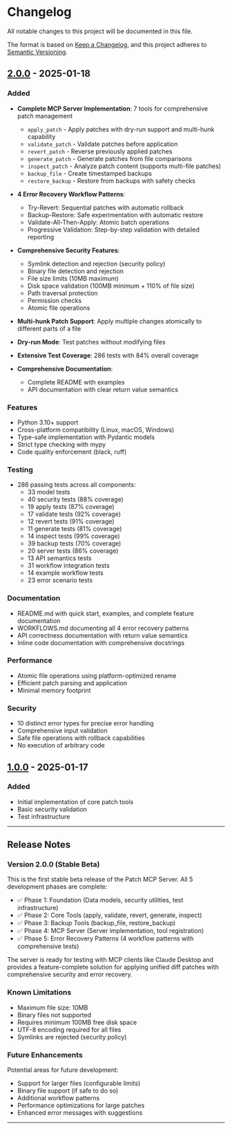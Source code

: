 # Changelog

All notable changes to this project will be documented in this file.

The format is based on [Keep a Changelog](https://keepachangelog.com/en/1.0.0/),
and this project adheres to [Semantic Versioning](https://semver.org/spec/v2.0.0.html).

## [2.0.0] - 2025-01-18

### Added
- **Complete MCP Server Implementation**: 7 tools for comprehensive patch management
  - `apply_patch` - Apply patches with dry-run support and multi-hunk capability
  - `validate_patch` - Validate patches before application
  - `revert_patch` - Reverse previously applied patches
  - `generate_patch` - Generate patches from file comparisons
  - `inspect_patch` - Analyze patch content (supports multi-file patches)
  - `backup_file` - Create timestamped backups
  - `restore_backup` - Restore from backups with safety checks

- **4 Error Recovery Workflow Patterns**:
  - Try-Revert: Sequential patches with automatic rollback
  - Backup-Restore: Safe experimentation with automatic restore
  - Validate-All-Then-Apply: Atomic batch operations
  - Progressive Validation: Step-by-step validation with detailed reporting

- **Comprehensive Security Features**:
  - Symlink detection and rejection (security policy)
  - Binary file detection and rejection
  - File size limits (10MB maximum)
  - Disk space validation (100MB minimum + 110% of file size)
  - Path traversal protection
  - Permission checks
  - Atomic file operations

- **Multi-hunk Patch Support**: Apply multiple changes atomically to different parts of a file
- **Dry-run Mode**: Test patches without modifying files
- **Extensive Test Coverage**: 286 tests with 84% overall coverage
- **Comprehensive Documentation**:
  - Complete README with examples
  - API documentation with clear return value semantics

### Features
- Python 3.10+ support
- Cross-platform compatibility (Linux, macOS, Windows)
- Type-safe implementation with Pydantic models
- Strict type checking with mypy
- Code quality enforcement (black, ruff)

### Testing
- 286 passing tests across all components:
  - 33 model tests
  - 40 security tests (88% coverage)
  - 19 apply tests (87% coverage)
  - 17 validate tests (92% coverage)
  - 12 revert tests (91% coverage)
  - 11 generate tests (81% coverage)
  - 14 inspect tests (99% coverage)
  - 39 backup tests (70% coverage)
  - 20 server tests (86% coverage)
  - 13 API semantics tests
  - 31 workflow integration tests
  - 14 example workflow tests
  - 23 error scenario tests

### Documentation
- README.md with quick start, examples, and complete feature documentation
- WORKFLOWS.md documenting all 4 error recovery patterns
- API correctness documentation with return value semantics
- Inline code documentation with comprehensive docstrings

### Performance
- Atomic file operations using platform-optimized rename
- Efficient patch parsing and application
- Minimal memory footprint

### Security
- 10 distinct error types for precise error handling
- Comprehensive input validation
- Safe file operations with rollback capabilities
- No execution of arbitrary code

## [1.0.0] - 2025-01-17

### Added
- Initial implementation of core patch tools
- Basic security validation
- Test infrastructure

---

## Release Notes

### Version 2.0.0 (Stable Beta)

This is the first stable beta release of the Patch MCP Server. All 5 development phases are complete:

- ✅ Phase 1: Foundation (Data models, security utilities, test infrastructure)
- ✅ Phase 2: Core Tools (apply, validate, revert, generate, inspect)
- ✅ Phase 3: Backup Tools (backup_file, restore_backup)
- ✅ Phase 4: MCP Server (Server implementation, tool registration)
- ✅ Phase 5: Error Recovery Patterns (4 workflow patterns with comprehensive tests)

The server is ready for testing with MCP clients like Claude Desktop and provides a feature-complete solution for applying unified diff patches with comprehensive security and error recovery.

### Known Limitations

- Maximum file size: 10MB
- Binary files not supported
- Requires minimum 100MB free disk space
- UTF-8 encoding required for all files
- Symlinks are rejected (security policy)

### Future Enhancements

Potential areas for future development:
- Support for larger files (configurable limits)
- Binary file support (if safe to do so)
- Additional workflow patterns
- Performance optimizations for large patches
- Enhanced error messages with suggestions

---

[2.0.0]: https://github.com/shenning00/patch_mcp/releases/tag/v2.0.0
[1.0.0]: https://github.com/shenning00/patch_mcp/releases/tag/v1.0.0
